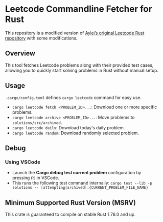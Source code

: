 # Leetcode Commandline Fetcher for Rust

This repository is a modified version of [Aylei’s original Leetcode Rust repository](https://github.com/aylei/leetcode-rust) with some modifications.

## Overview

This tool fetches Leetcode problems along with their provided test cases, allowing you to quickly start solving problems in Rust without manual setup.

## Usage

`.cargo/config.toml` defines `cargo leetcode` command for easy use.

- `cargo leetcode fetch <PROBLEM_ID>...`: Download one or more specific problems.
- `cargo leetcode archive <PROBLEM_ID>...`: Move problems to `solutions/src/archived`.
- `cargo leetcode daily`: Download today's daily problem.
- `cargo leetcode random`: Download randomly selected problem.

## Debug

### Using VSCode

- Launch the **Cargo debug test current problem** configuration by pressing `F5` in VSCode.
- This runs the following test command internally:
  `cargo test --lib -p solutions -- [attempting|archived]:{CURRENT_PROBLEM_FILE_NAME}`

## Minimum Supported Rust Version (MSRV)

This crate is guaranteed to compile on stable Rust 1.78.0 and up.

[^1]: https://support.leetcode.com/hc/en-us/articles/360011833974-What-are-the-environments-for-the-programming-languages
